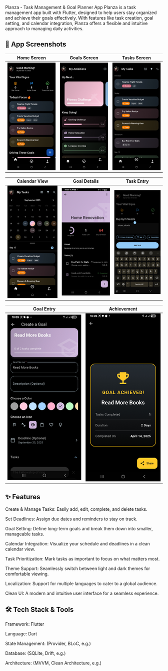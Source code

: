 Planza - Task Management & Goal Planner App
Planza is a task management app built with Flutter, designed to help users stay organized and achieve their goals effectively. With features like task creation, goal setting, and calendar integration, Planza offers a flexible and intuitive approach to managing daily activities.

## 📸 App Screenshots

| Home Screen | Goals Screen | Tasks Screen |
| :---: | :---: | :---: |
| <img src="https://github.com/Amir-Hzz79/planza/blob/release/screenshots/HomeScreen.jpg?raw=true" width="250"> | <img src="https://github.com/Amir-Hzz79/planza/blob/release/screenshots/GoalsScreen.jpg?raw=true" width="250"> | <img src="https://github.com/Amir-Hzz79/planza/blob/release/screenshots/TasksScreen.jpg?raw=true" width="250"> |

| Calendar View | Goal Details | Task Entry |
| :---: | :---: | :---: |
| <img src="https://github.com/Amir-Hzz79/planza/blob/release/screenshots/Calendar.jpg?raw=true" width="250"> | <img src="https://github.com/Amir-Hzz79/planza/blob/release/screenshots/GoalDetails.jpg?raw=true" width="250"> | <img src="https://github.com/Amir-Hzz79/planza/blob/release/screenshots/TaskEntry.jpg?raw=true" width="250"> |

| Goal Entry | Achievement |
| :---: | :---: |
| <img src="https://github.com/Amir-Hzz79/planza/blob/release/screenshots/GoalEntry.jpg?raw=true" width="250"> | <img src="https://github.com/Amir-Hzz79/planza/blob/release/screenshots/Achievement.jpg?raw=true" width="250"> |



## ✨ Features
Create & Manage Tasks: Easily add, edit, complete, and delete tasks.

Set Deadlines: Assign due dates and reminders to stay on track.

Goal Setting: Define long-term goals and break them down into smaller, manageable tasks.

Calendar Integration: Visualize your schedule and deadlines in a clean calendar view.

Task Prioritization: Mark tasks as important to focus on what matters most.

Theme Support: Seamlessly switch between light and dark themes for comfortable viewing.

Localization: Support for multiple languages to cater to a global audience.

Clean UI: A modern and intuitive user interface for a seamless experience.

## 🛠️ Tech Stack & Tools
Framework: Flutter

Language: Dart

State Management: (Provider, BLoC, e.g.)

Database: (SQLite, Drift, e.g.)

Architecture: (MVVM, Clean Architecture, e.g.)
